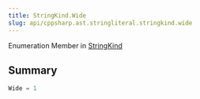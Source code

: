 ```yaml
---
title: StringKind.Wide
slug: api/cppsharp.ast.stringliteral.stringkind.wide
---
```

Enumeration Member in [StringKind](/api/cppsharp/ast/stringliteral/stringkind)

## Summary



```csharp
Wide = 1
```

